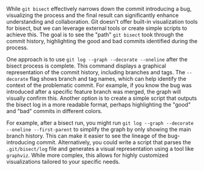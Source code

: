 While `git bisect` effectively narrows down the commit introducing a bug, visualizing the process and the final result can significantly enhance understanding and collaboration. Git doesn't offer built-in visualization tools for bisect, but we can leverage external tools or create simple scripts to achieve this. The goal is to see the "path" `git bisect` took through the commit history, highlighting the good and bad commits identified during the process.

One approach is to use `git log --graph --decorate --oneline` after the bisect process is complete. This command displays a graphical representation of the commit history, including branches and tags. The `--decorate` flag shows branch and tag names, which can help identify the context of the problematic commit. For example, if you know the bug was introduced after a specific feature branch was merged, the graph will visually confirm this. Another option is to create a simple script that outputs the bisect log in a more readable format, perhaps highlighting the "good" and "bad" commits in different colors.

For example, after a bisect run, you might run `git log --graph --decorate --oneline --first-parent` to simplify the graph by only showing the main branch history. This can make it easier to see the lineage of the bug-introducing commit. Alternatively, you could write a script that parses the `.git/bisect/log` file and generates a visual representation using a tool like `graphviz`. While more complex, this allows for highly customized visualizations tailored to your specific needs.